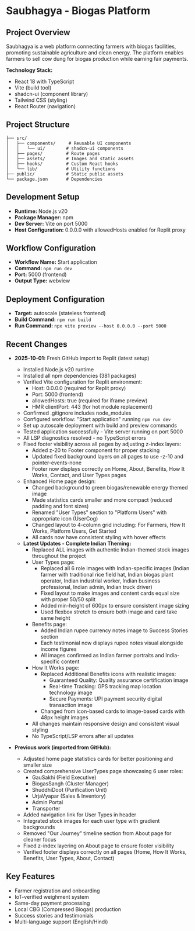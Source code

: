 # Saubhagya - Biogas Platform

## Project Overview
Saubhagya is a web platform connecting farmers with biogas facilities, promoting sustainable agriculture and clean energy. The platform enables farmers to sell cow dung for biogas production while earning fair payments.

**Technology Stack:**
- React 18 with TypeScript
- Vite (build tool)
- shadcn-ui (component library)
- Tailwind CSS (styling)
- React Router (navigation)

## Project Structure
```
├── src/
│   ├── components/     # Reusable UI components
│   │   └── ui/        # shadcn-ui components
│   ├── pages/         # Route pages
│   ├── assets/        # Images and static assets
│   ├── hooks/         # Custom React hooks
│   └── lib/           # Utility functions
├── public/            # Static public assets
└── package.json       # Dependencies
```

## Development Setup
- **Runtime:** Node.js v20
- **Package Manager:** npm
- **Dev Server:** Vite on port 5000
- **Host Configuration:** 0.0.0.0 with allowedHosts enabled for Replit proxy

## Workflow Configuration
- **Workflow Name:** Start application
- **Command:** `npm run dev`
- **Port:** 5000 (frontend)
- **Output Type:** webview

## Deployment Configuration
- **Target:** autoscale (stateless frontend)
- **Build Command:** `npm run build`
- **Run Command:** `npx vite preview --host 0.0.0.0 --port 5000`

## Recent Changes
- **2025-10-01:** Fresh GitHub import to Replit (latest setup)
  - Installed Node.js v20 runtime
  - Installed all npm dependencies (381 packages)
  - Verified Vite configuration for Replit environment:
    * Host: 0.0.0.0 (required for Replit proxy)
    * Port: 5000 (frontend)
    * allowedHosts: true (required for iframe preview)
    * HMR clientPort: 443 (for hot module replacement)
  - Confirmed .gitignore includes node_modules
  - Configured workflow: "Start application" running `npm run dev`
  - Set up autoscale deployment with build and preview commands
  - Tested application successfully - Vite server running on port 5000
  - All LSP diagnostics resolved - no TypeScript errors
  - Fixed footer visibility across all pages by adjusting z-index layers:
    * Added z-20 to Footer component for proper stacking
    * Updated fixed background layers on all pages to use -z-10 and pointer-events-none
    * Footer now displays correctly on Home, About, Benefits, How It Works, Contact, and User Types pages
  - Enhanced Home page design:
    * Changed background to green biogas/renewable energy themed image
    * Made statistics cards smaller and more compact (reduced padding and font sizes)
    * Renamed "User Types" section to "Platform Users" with appropriate icon (UserCog)
    * Changed layout to 4-column grid including: For Farmers, How It Works, Platform Users, Get Started
    * All cards now have consistent styling with hover effects
  - **Latest Updates - Complete Indian Theming:**
    * Replaced ALL images with authentic Indian-themed stock images throughout the project
    * User Types page: 
      - Replaced all 6 role images with Indian-specific images (Indian farmer with traditional rice field hat, Indian biogas plant operator, Indian industrial worker, Indian business professional, Indian admin, Indian truck driver)
      - Fixed layout to make images and content cards equal size with proper 50/50 split
      - Added min-height of 600px to ensure consistent image sizing
      - Used flexbox stretch to ensure both image and card take same height
    * Benefits page:
      - Added Indian rupee currency notes image to Success Stories section
      - Each testimonial now displays rupee notes visual alongside income figures
      - All images confirmed as Indian farmer portraits and India-specific content
    * How It Works page:
      - Replaced Additional Benefits icons with realistic images:
        * Guaranteed Quality: Quality assurance certification image
        * Real-time Tracking: GPS tracking map location technology image
        * Secure Payments: UPI payment security digital transaction image
      - Changed from icon-based cards to image-based cards with 48px height images
    * All changes maintain responsive design and consistent visual styling
    * No TypeScript/LSP errors after all updates
  
- **Previous work (imported from GitHub):**
  - Adjusted home page statistics cards for better positioning and smaller size
  - Created comprehensive UserTypes page showcasing 6 user roles:
    * GauSakhi (Field Executive)
    * BiogasSangh (Cluster Manager)
    * ShuddhiDoot (Purification Unit)
    * UrjaVyapar (Sales & Inventory)
    * Admin Portal
    * Transporter
  - Added navigation link for User Types in header
  - Integrated stock images for each user type with gradient backgrounds
  - Removed "Our Journey" timeline section from About page for cleaner focus
  - Fixed z-index layering on About page to ensure footer visibility
  - Verified footer displays correctly on all pages (Home, How It Works, Benefits, User Types, About, Contact)

## Key Features
- Farmer registration and onboarding
- IoT-verified weighment system
- Same-day payment processing
- Local CBG (Compressed Biogas) production
- Success stories and testimonials
- Multi-language support (English/Hindi)
